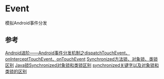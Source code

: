 # Event
模拟Android事件分发

## 参考
[Android进阶——Android事件分发机制之dispatchTouchEvent、onInterceptTouchEvent、onTouchEvent](https://blog.csdn.net/qq_30379689/article/details/53967177)
[Synchronized方法锁、对象锁、类锁区别](https://blog.csdn.net/jerrywu145/article/details/79821094)
[Java锁Synchronized对象锁和类锁区别](https://www.cnblogs.com/owenma/p/8609348.html)
[synchronized关键字以及对象锁和类锁的区别](https://www.cnblogs.com/wpf-7/p/9639671.html)